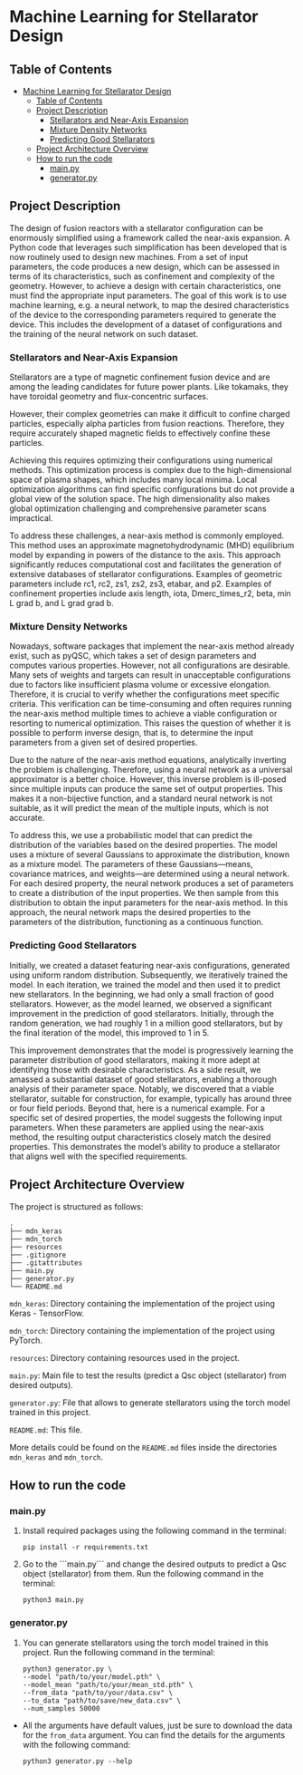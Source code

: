 # Machine Learning for Stellarator Design

## Table of Contents
- [Machine Learning for Stellarator Design](#machine-learning-for-stellarator-design)
  - [Table of Contents](#table-of-contents)
  - [Project Description](#project-description)
    - [Stellarators and Near-Axis Expansion](#stellarators-and-near-axis-expansion)
    - [Mixture Density Networks](#mixture-density-networks)
    - [Predicting Good Stellarators](#predicting-good-stellarators)
  - [Project Architecture Overview](#project-architecture-overview)
  - [How to run the code](#how-to-run-the-code)
    - [main.py](#mainpy)
    - [generator.py](#generatorpy)

## Project Description
The design of fusion reactors with a stellarator configuration can be enormously simplified using a framework called the near-axis expansion. A Python code that leverages such simplification has been developed that is now routinely used to design new machines. From a set of input parameters, the code produces a new design, which can be assessed in terms of its characteristics, such as confinement and complexity of the geometry. However, to achieve a design with certain characteristics, one must find the appropriate input parameters. The goal of this work is to use machine learning, e.g. a neural network, to map the desired characteristics of the device to the corresponding parameters required to generate the device. This includes the development of a dataset of configurations and the training of the neural network on such dataset.

### Stellarators and Near-Axis Expansion
Stellarators are a type of magnetic confinement fusion device and are among the leading candidates for future power plants. Like tokamaks, they have toroidal geometry and flux-concentric surfaces.

However, their complex geometries can make it difficult to confine charged particles, especially alpha particles from fusion reactions. Therefore, they require accurately shaped magnetic fields to effectively confine these particles.

Achieving this requires optimizing their configurations using numerical methods. This optimization process is complex due to the high-dimensional space of plasma shapes, which includes many local minima. Local optimization algorithms can find specific configurations but do not provide a global view of the solution space. The high dimensionality also makes global optimization challenging and comprehensive parameter scans impractical.

To address these challenges, a near-axis method is commonly employed. This method uses an approximate magnetohydrodynamic (MHD) equilibrium model by expanding in powers of the distance to the axis. This approach significantly reduces computational cost and facilitates the generation of extensive databases of stellarator configurations. Examples of geometric parameters include rc1, rc2, zs1, zs2, zs3, etabar, and p2. Examples of confinement properties include axis length, iota, Dmerc_times_r2, beta, min L grad b, and L grad grad b.

### Mixture Density Networks
Nowadays, software packages that implement the near-axis method already exist, such as pyQSC, which takes a set of design parameters and computes various properties. However, not all configurations are desirable. Many sets of weights and targets can result in unacceptable configurations due to factors like insufficient plasma volume or excessive elongation. Therefore, it is crucial to verify whether the configurations meet specific criteria. This verification can be time-consuming and often requires running the near-axis method multiple times to achieve a viable configuration or resorting to numerical optimization. This raises the question of whether it is possible to perform inverse design, that is, to determine the input parameters from a given set of desired properties.

Due to the nature of the near-axis method equations, analytically inverting the problem is challenging. Therefore, using a neural network as a universal approximator is a better choice. However, this inverse problem is ill-posed since multiple inputs can produce the same set of output properties. This makes it a non-bijective function, and a standard neural network is not suitable, as it will predict the mean of the multiple inputs, which is not accurate.

To address this, we use a probabilistic model that can predict the distribution of the variables based on the desired properties. The model uses a mixture of several Gaussians to approximate the distribution, known as a mixture model. The parameters of these Gaussians—means, covariance matrices, and weights—are determined using a neural network. For each desired property, the neural network produces a set of parameters to create a distribution of the input properties. We then sample from this distribution to obtain the input parameters for the near-axis method. In this approach, the neural network maps the desired properties to the parameters of the distribution, functioning as a continuous function.

### Predicting Good Stellarators
Initially, we created a dataset featuring near-axis configurations, generated using uniform random distribution. Subsequently, we iteratively trained the model. In each iteration, we trained the model and then used it to predict new stellarators. In the beginning, we had only a small fraction of good stellarators. However, as the model learned, we observed a significant improvement in the prediction of good stellarators. Initially, through the random generation, we had roughly 1 in a million good stellarators, but by the final iteration of the model, this improved to 1 in 5.

This improvement demonstrates that the model is progressively learning the parameter distribution of good stellarators, making it more adept at identifying those with desirable characteristics. As a side result, we amassed a substantial dataset of good stellarators, enabling a thorough analysis of their parameter space. Notably, we discovered that a viable stellarator, suitable for construction, for example, typically has around three or four field periods. Beyond that, here is a numerical example. For a specific set of desired properties, the model suggests the following input parameters. When these parameters are applied using the near-axis method, the resulting output characteristics closely match the desired properties. This demonstrates the model’s ability to produce a stellarator that aligns well with the specified requirements.

## Project Architecture Overview
The project is structured as follows:

```
.
├── mdn_keras
├── mdn_torch
├── resources
├── .gitignore
├── .gitattributes
├── main.py
├── generator.py
└── README.md
```

```mdn_keras```: Directory containing the implementation of the project using Keras - TensorFlow.

```mdn_torch```: Directory containing the implementation of the project using PyTorch.

```resources```: Directory containing resources used in the project.

```main.py```: Main file to test the results (predict a Qsc object (stellarator) from desired outputs).

```generator.py```: File that allows to generate stellarators using the
torch model trained in this project. 

```README.md```: This file.

More details could be found on the ```README.md``` files inside the directories ```mdn_keras``` and ```mdn_torch```.


## How to run the code

### main.py

1. Install required packages using the following command in the terminal:

    ```
    pip install -r requirements.txt
    ```

2. Go to the ´´´main.py´´´ and change the desired outputs to predict a Qsc object (stellarator) from them. Run the following command in the terminal:

    ```
    python3 main.py
    ```

### generator.py
1. You can generate stellarators using the torch model trained in this project. Run the following command in the terminal:

    ```
    python3 generator.py \
    --model "path/to/your/model.pth" \
    --model_mean "path/to/your/mean_std.pth" \
    --from_data "path/to/your/data.csv" \
    --to_data "path/to/save/new_data.csv" \
    --num_samples 50000
    ```
- All the arguments have default values, just be sure to download the data for the ```from_data``` argument. You can find the details for the arguments with the following command:
      
      python3 generator.py --help
      
